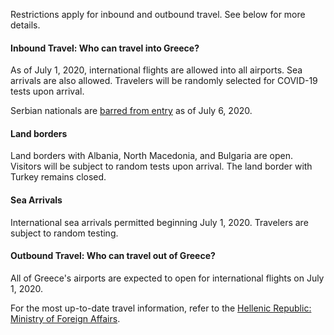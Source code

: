 Restrictions apply for inbound and outbound travel. See below for more details.

#### Inbound Travel: Who can travel into Greece?

As of July 1, 2020, international flights are allowed into all airports. Sea arrivals are also allowed. Travelers will be randomly selected for COVID-19 tests upon arrival.

Serbian nationals are [barred from entry](https://www.garda.com/crisis24/news-alerts/356806/greece-authorities-bar-entry-to-serbian-nationals-from-july-6-update-26) as of July 6, 2020.

#### Land borders

Land borders with Albania, North Macedonia, and Bulgaria are open. Visitors will be subject to random tests upon arrival. The land border with Turkey remains closed.

#### Sea Arrivals

International sea arrivals permitted beginning July 1, 2020. Travelers are subject to random testing.

#### Outbound Travel: Who can travel out of Greece?

All of Greece's airports are expected to open for international flights on July 1, 2020.

For the most up-to-date travel information, refer to the [Hellenic Republic: Ministry of Foreign Affairs](https://www.mfa.gr/en/current-affairs/statements-speeches/greece-welcomes-the-world.html).
